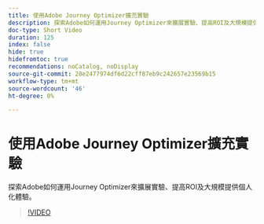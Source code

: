 ```yaml
---
title: 使用Adobe Journey Optimizer擴充實驗
description: 探索Adobe如何運用Journey Optimizer來擴展實驗、提高ROI及大規模提供個人化體驗。
doc-type: Short Video
duration: 125
index: false
hide: true
hidefromtoc: true
recommendations: noCatalog, noDisplay
source-git-commit: 28e2477974df6d22cff87eb9c242657e23569b15
workflow-type: tm+mt
source-wordcount: '46'
ht-degree: 0%

---
```



# 使用Adobe Journey Optimizer擴充實驗

探索Adobe如何運用Journey Optimizer來擴展實驗、提高ROI及大規模提供個人化體驗。

<!-- 72_S531_3442531_124_scaling-experimentation-with-adobe-journey-optimizer -->
>[!VIDEO](https://video.tv.adobe.com/v/3460431/?learn=on&enablevpops=true&captions=chi_hant)
